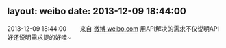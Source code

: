 layout: weibo
date: 2013-12-09 18:44:00
---
<meta name="referrer" content="no-referrer" />

2013-12-09 18:44:00  &nbsp;&nbsp;&nbsp;&nbsp;&nbsp;&nbsp; 来自 <a href="http://weibo.com/" rel="nofollow">微博 weibo.com</a>
用API解决的需求不仅说明API好还说明需求提的好哇~ ​​​
